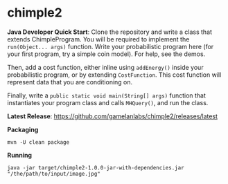 chimple2
========

**Java Developer Quick Start**:
Clone the repository and write a class that extends ChimpleProgram. You will be required to implement the `run(Object... args)` function. Write your probabilistic program here (for your first program, try a simple coin model). For help, see the demos.

Then, add a cost function, either inline using `addEnergy()` inside your probabilistic program, or by extending `CostFunction`. This cost function will represent data that you are conditioning on.

Finally, write a `public static void main(String[] args)` function that instantiates your program class and calls `MHQuery()`, and run the class.

**Latest Release**:
https://github.com/gamelanlabs/chimple2/releases/latest

**Packaging**
```$bash
mvn -U clean package
```

**Running**
```$bash
java -jar target/chimple2-1.0.0-jar-with-dependencies.jar "/the/path/to/input/image.jpg"
```
